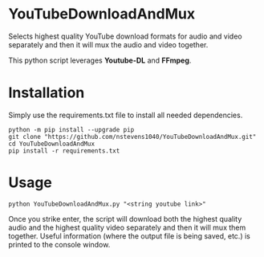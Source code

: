 # YouTubeDownloadAndMux
Selects highest quality YouTube download formats for audio and video separately and then it will mux the audio and video together.  

This python script leverages **Youtube-DL** and **FFmpeg**.  
# Installation  
Simply use the requirements.txt file to install all needed dependencies.  
```
python -m pip install --upgrade pip
git clone "https://github.com/nstevens1040/YouTubeDownloadAndMux.git"
cd YouTubeDownloadAndMux
pip install -r requirements.txt
```  
# Usage  
```
python YouTubeDownloadAndMux.py "<string youtube link>"
```
Once you strike enter, the script will download both the highest quality audio and the highest quality video separately and then it will mux them together. Useful information (where the output file is being saved, etc.) is printed to the console window.  
